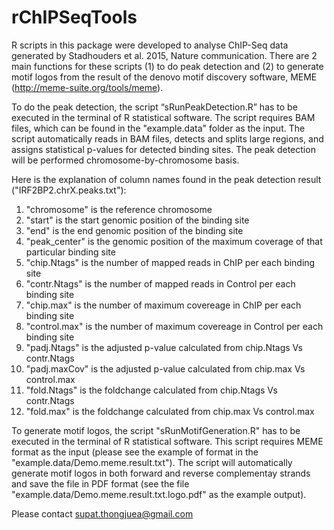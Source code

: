 # rChIPSeqTools
R scripts in this package were developed to analyse ChIP-Seq data generated by Stadhouders et al. 2015, Nature communication. There are 2 main functions for these scripts (1) to do peak detection and (2) to generate motif logos from the result of the denovo motif discovery software, MEME (http://meme-suite.org/tools/meme). 

To do the peak detection, the script “sRunPeakDetection.R” has to be executed in the terminal of R statistical software. The script requires BAM files, which can be found in the "example.data" folder as the input. The script automatically reads in BAM files, detects and splits large regions, and assigns statistical p-values for detected binding sites. The peak detection will be performed chromosome-by-chromosome basis.

Here is the explanation of column names found in the peak detection result ("IRF2BP2.chrX.peaks.txt"): </br>
1. "chromosome" is the reference chromosome </br>
2. "start" is the start genomic position of the binding site </br>
3. "end" is the end genomic position of the binding site </br>
4. "peak_center" is the genomic position of the maximum coverage of that particular binding site </br>
5. "chip.Ntags" is the number of mapped reads in ChIP per each binding site </br>
6. "contr.Ntags" is the number of mapped reads in Control per each binding site </br>
7. "chip.max" is the number of maximum covereage in ChIP per each binding site </br>
8. "control.max" is the number of maximum covereage in Control per each binding site </br>
9. "padj.Ntags" is the adjusted p-value calculated from chip.Ntags Vs contr.Ntags </br>
10. "padj.maxCov" is the adjusted p-value calculated from chip.max Vs control.max </br>
11. "fold.Ntags" is the foldchange calculated from chip.Ntags Vs contr.Ntags </br>
12. "fold.max" is the foldchange calculated from chip.max Vs control.max </br>

To generate motif logos, the script "sRunMotifGeneration.R" has to be executed in the terminal of R statistical software.
This script requires MEME format as the input (please see the example of format in the "example.data/Demo.meme.result.txt"). The script will automatically generate motif logos in both forward and reverse complementay strands and save the file in PDF format (see the file "example.data/Demo.meme.result.txt.logo.pdf" as the example output).

Please contact supat.thongjuea@gmail.com
